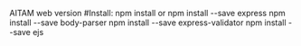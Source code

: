 AITAM web version 
#Install: 
npm install 
or 
npm install --save express 
npm install --save body-parser 
npm install --save express-validator 
npm install --save ejs